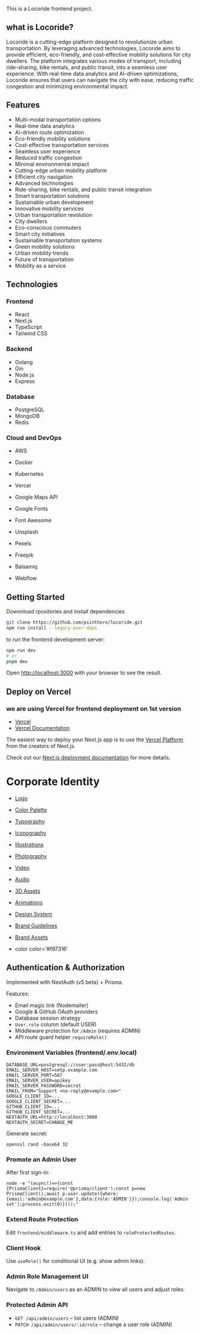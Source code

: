 This is a Locoride frontend project.

## what is Locoride?
Locoride is a cutting-edge platform designed to revolutionize urban transportation. By leveraging advanced technologies, Locoride aims to provide efficient, eco-friendly, and cost-effective mobility solutions for city dwellers. The platform integrates various modes of transport, including ride-sharing, bike rentals, and public transit, into a seamless user experience. With real-time data analytics and AI-driven optimizations, Locoride ensures that users can navigate the city with ease, reducing traffic congestion and minimizing environmental impact.

## Features
- Multi-modal transportation options
- Real-time data analytics
- AI-driven route optimization
- Eco-friendly mobility solutions
- Cost-effective transportation services
- Seamless user experience
- Reduced traffic congestion
- Minimal environmental impact
- Cutting-edge urban mobility platform
- Efficient city navigation
- Advanced technologies
- Ride-sharing, bike rentals, and public transit integration
- Smart transportation solutions
- Sustainable urban development
- Innovative mobility services
- Urban transportation revolution
- City dwellers
- Eco-conscious commuters
- Smart city initiatives
- Sustainable transportation systems
- Green mobility solutions
- Urban mobility trends
- Future of transportation
- Mobility as a service

## Technologies
### Frontend
- React
- Next.js
- TypeScript
- Tailwind CSS
### Backend
- Golang
- Gin
- Node.js
- Express
### Database
- PostgreSQL
- MongoDB
- Redis
### Cloud and DevOps
- AWS
- Docker
- Kubernetes
- Vercel
- Google Maps API

- Google Fonts
- Font Awesome
- Unsplash
- Pexels
- Freepik
- Balsamiq
- Webflow

## Getting Started
Dowonload rpositories and install dependencies 

```bash
git clone https://github.com/psinthorn/locoride.git
npm run install --legacy-peer-deps

```
to run the frontend development server:

```bash
npm run dev
# or
pnpm dev

```

Open [http://localhost:3000](http://localhost:3000) with your browser to see the result.


## Deploy on Vercel
### we are using Vercel for frontend deployment on 1st version
- [Vercel](https://vercel.com/)
- [Vercel Documentation](https://vercel.com/docs)

The easiest way to deploy your Next.js app is to use the [Vercel Platform](https://vercel.com/new?utm_medium=default-template&filter=next.js&utm_source=create-next-app&utm_campaign=create-next-app-readme) from the creators of Next.js.

Check out our [Next.js deployment documentation](https://nextjs.org/docs/deployment) for more details.


# Corporate Identity
- [Logo](https://drive.google.com/file/d/1J9Q6J9Q9)
- [Color Palette](https://drive.google)
- [Typography](https://drive.google)
- [Iconography](https://drive.google)
- [Illustrations](https://drive.google)
- [Photography](https://drive.google)
- [Video](https://drive.google)
- [Audio](https://drive.google)
- [3D Assets](https://drive.google)
- [Animations](https://drive.google)
- [Design System](https://drive.google)
- [Brand Guidelines](https://drive.google)
- [Brand Assets](https://drive.google)

- color color='#f97316'

## Authentication & Authorization

Implemented with NextAuth (v5 beta) + Prisma.

Features:
- Email magic link (Nodemailer)
- Google & GitHub OAuth providers
- Database session strategy
- `User.role` column (default USER)
- Middleware protection for `/Admin` (requires ADMIN)
- API route guard helper `requireRole()`

### Environment Variables (frontend/.env.local)
```
DATABASE_URL=postgresql://user:pass@host:5432/db
EMAIL_SERVER_HOST=smtp.example.com
EMAIL_SERVER_PORT=587
EMAIL_SERVER_USER=apikey
EMAIL_SERVER_PASSWORD=secret
EMAIL_FROM="Support <no-reply@example.com>"
GOOGLE_CLIENT_ID=...
GOOGLE_CLIENT_SECRET=...
GITHUB_CLIENT_ID=...
GITHUB_CLIENT_SECRET=...
NEXTAUTH_URL=http://localhost:3000
NEXTAUTH_SECRET=CHANGE_ME
```

Generate secret:
```
openssl rand -base64 32
```

### Promote an Admin User
After first sign-in:
```
node -e "(async()=>{const {PrismaClient}=require('@prisma/client');const p=new PrismaClient();await p.user.update({where:{email:'admin@example.com'},data:{role:'ADMIN'}});console.log('Admin set');process.exit(0)})();"
```

### Extend Route Protection
Edit `frontend/middleware.ts` and add entries to `roleProtectedRoutes`.

### Client Hook
Use `useRole()` for conditional UI (e.g. show admin links).

### Admin Role Management UI
Navigate to `/Admin/users` as an ADMIN to view all users and adjust roles.

### Protected Admin API
- `GET /api/admin/users` – list users (ADMIN)
- `PATCH /api/admin/users/:id/role` – change a user role (ADMIN)

